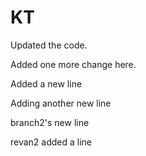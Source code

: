 # KT

Updated the code.


Added one more change here.

Added a new line

Adding another new line

branch2's new line

revan2 added a line
